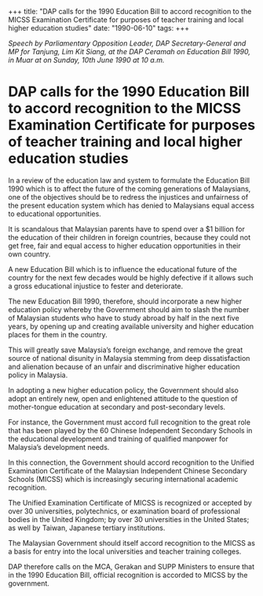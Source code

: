 +++ 
title: "DAP calls for the 1990 Education Bill to accord recognition to the MICSS Examination Certificate for purposes of teacher training and local higher education studies"
date: "1990-06-10"
tags:
+++

_Speech by Parliamentary Opposition Leader, DAP Secretary-General and MP for Tanjung, Lim Kit Siang, at the DAP Ceramah on Education Bill 1990, in Muar at on Sunday, 10th June 1990 at 10 a.m._

# DAP calls for the 1990 Education Bill to accord recognition to the MICSS Examination Certificate for purposes of teacher training and local higher education studies

In a review of the education law and system to formulate the Education Bill 1990 which is to affect the future of the coming generations of Malaysians, one of the objectives should be to redress the injustices and unfairness of the present education system which has denied to Malaysians equal access to educational opportunities.</u>

It is scandalous that Malaysian parents have to spend over a $1 billion for the education of their children in foreign countries, because they could not get free, fair and equal access to higher education opportunities in their own country.

A new Education Bill which is to influence the educational future of the country for the next few decades would be highly defective if it allows such a gross educational injustice to fester and deteriorate.

The new Education Bill 1990, therefore, should incorporate a new higher education policy whereby the Government should aim to slash the number of Malaysian students who have to study abroad by half in the next five years, by opening up and creating available university and higher education places for them in the country.

This will greatly save Malaysia’s foreign exchange, and remove the great source of national disunity in Malaysia stemming from deep dissatisfaction and alienation because of an unfair and discriminative higher education policy in Malaysia.

In adopting a new higher education policy, the Government should also adopt an entirely new, open and enlightened attitude to the question of mother-tongue education at secondary and post-secondary levels.

For instance, the Government must accord full recognition to the great role that has been played by the 60 Chinese Independent Secondary Schools in the educational development and training of qualified manpower for Malaysia’s development needs.

In this connection, the Government should accord recognition to the Unified Examination Certificate of the Malaysian Independent Chinese Secondary Schools (MICSS) which is increasingly securing international academic recognition.

The Unified Examination Certificate of MICSS is recognized or accepted by over 30 universities, polytechnics, or examination board of professional bodies in the United Kingdom; by over 30 universities in the United States; as well by Taiwan, Japanese tertiary institutions.

The Malaysian Government should itself accord recognition to the MICSS as a basis for entry into the local universities and teacher training colleges.

DAP therefore calls on the MCA, Gerakan and SUPP Ministers to ensure that in the 1990 Education Bill, official recognition is accorded to MICSS by the government.
 

